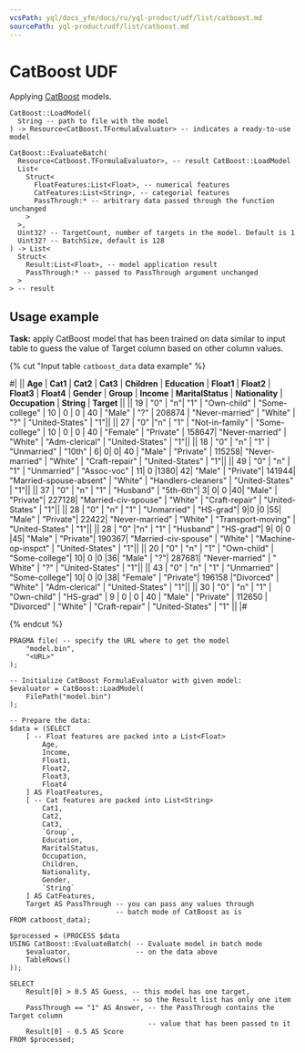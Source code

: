 ```yaml
---
vcsPath: yql/docs_yfm/docs/ru/yql-product/udf/list/catboost.md
sourcePath: yql-product/udf/list/catboost.md
---
```

# CatBoost UDF
Applying [CatBoost](https://catboost.yandex) models.

```yql
CatBoost::LoadModel(
  String -- path to file with the model
) -> Resource<CatBoost.TFormulaEvaluator> -- indicates a ready-to-use model

CatBoost::EvaluateBatch(
  Resource<Catboost.TFormulaEvaluator>, -- result CatBoost::LoadModel
  List<
    Struct<
      FloatFeatures:List<Float>, -- numerical features
      CatFeatures:List<String>, -- categorial features
      PassThrough:* -- arbitrary data passed through the function unchanged
    >
  >,
  Uint32? -- TargetCount, number of targets in the model. Default is 1
  Uint32? -- BatchSize, default is 128
) -> List<
  Struct<
    Result:List<Float>, -- model application result
    PassThrough:* -- passed to PassThrough argument unchanged
  >
> -- result
```

## Usage example

**Task:** apply CatBoost model that has been trained on data similar to input table to guess the value of Target column based on other column values.

{% cut "Input table `catboost_data` data example" %}

#|
||	**Age** |	**Cat1** |	**Cat2** |	**Cat3** |	**Children** |	**Education** |	**Float1** |	**Float2** |	**Float3** |	**Float4** |	**Gender** |	**Group** |	**Income** |	**MaritalStatus**	 | **Nationality** |	**Occupation** |	**String** |	**Target** ||
||	19 |	"0"	 | "n"|	"1" |	"Own-child" |	"Some-college" |	10 |	0 |	0 |	40 |	"Male" |	"?" |	208874 |	"Never-married" |	"White" |	"?" |	"United-States" |	"1"||
||	27 |	"0"	 |"n"	| "1"	| "Not-in-family"	| "Some-college" |	10	| 0	| 0	| 40 |	"Female"	| "Private"	| 158647|	"Never-married"	| "White"	| "Adm-clerical"	| "United-States"	| "1"||
||	18 |	"0" |	"n"	| "1"	| "Unmarried"	| "10th" |	6|	0|	0|	40 |	"Male"	| "Private" |	115258|	"Never-married"	| "White"	| "Craft-repair"	| "United-States"	| "1"||
||	49 |	"0" |	"n"	| "1"	| "Unmarried"	| "Assoc-voc" |	11|	0	|1380|	42|	"Male"	| "Private"|	141944|	"Married-spouse-absent"	| "White"	| "Handlers-cleaners"	| "United-States"	| "1"||
||	37 |	"0" |	"n"	| "1"	| "Husband"	| "5th-6th"|	3|	0|	0	|40|	"Male"	| "Private"|	227128|	"Married-civ-spouse"	| "White"	| "Craft-repair"	| "United-States"	| "1"||
||	28 |	"0" |	"n"	| "1"	| "Unmarried"	| "HS-grad"|	9|0	|0	|55|	"Male"	| "Private"|	22422|	"Never-married"	| "White"	| "Transport-moving"	| "United-States"	| "1"||
||	28 |	"0"	 |"n"	| "1"	| "Husband"	| "HS-grad"|	9|	0|	0	|45|	"Male"	| "Private"|	190367|	"Married-civ-spouse"	| "White"	| "Machine-op-inspct"	| "United-States"	| "1"||
||	20 |	"0" |	"n"	| "1"	| "Own-child"	| "Some-college"|	10|	0	|0	|36|	"Male"	| "?"|	287681|	"Never-married"	| " White"	| "?"	| "United-States" |	"1"||
||	43 |	"0" |	"n"	| "1"	| "Unmarried"	| "Some-college"|	10|	0	|0	|38|	"Female"	| "Private"|	196158	|"Divorced"	| "White"	| "Adm-clerical" |	"United-States"	| "1"||
||	30 |	"0" |	"n"  |	"1" |	"Own-child" |	"HS-grad" |	9 |	0 |	0 |	40 |	"Male" |	"Private" |	112650 |	"Divorced" |	"White" |	"Craft-repair" |	"United-States" |	"1" ||
|#

{% endcut %}

```yql
PRAGMA file( -- specify the URL where to get the model
    "model.bin",
    "<URL>"
);

-- Initialize CatBoost FormulaEvaluator with given model:
$evaluator = CatBoost::LoadModel(
    FilePath("model.bin")
);

-- Prepare the data:
$data = (SELECT
    [ -- Float features are packed into a List<Float>
        Age,
        Income,
        Float1,
        Float2,
        Float3,
        Float4
    ] AS FloatFeatures,
    [ -- Cat features are packed into List<String>
        Cat1,
        Cat2,
        Cat3,
        `Group`,
        Education,
        MaritalStatus,
        Occupation,
        Children,
        Nationality,
        Gender,
        `String`
    ] AS CatFeatures,
    Target AS PassThrough -- you can pass any values through
                          -- batch mode of CatBoost as is
FROM catboost_data);

$processed = (PROCESS $data
USING CatBoost::EvaluateBatch( -- Evaluate model in batch mode
    $evaluator,                -- on the data above
    TableRows()
));

SELECT
    Result[0] > 0.5 AS Guess, -- this model has one target,
                              -- so the Result list has only one item
    PassThrough == "1" AS Answer, -- the PassThrough contains the Target column
                                  -- value that has been passed to it
    Result[0] - 0.5 AS Score
FROM $processed;
```
